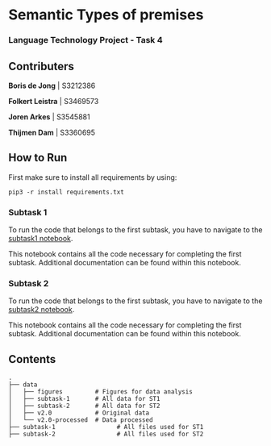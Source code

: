 # Semantic Types of premises
### Language Technology Project - Task 4

## Contributers

**Boris de Jong** | S3212386

**Folkert Leistra** | S3469573

**Joren Arkes** | S3545881

**Thijmen Dam** | S3360695

## How to Run
First make sure to install all requirements by using:

``pip3 -r install requirements.txt``

### Subtask 1

To run the code that belongs to the first subtask, you have to navigate to the [subtask1 notebook](subtask-1/Subtask1.ipynb).

This notebook contains all the code necessary for completing the first subtask. Additional documentation can be  found within this notebook.


### Subtask 2

To run the code that belongs to the first subtask, you have to navigate to the [subtask2 notebook](subtask-2/Subtask2.ipynb).

This notebook contains all the code necessary for completing the first subtask. Additional documentation can be  found within this notebook.

## Contents
```
.
├── data
│   ├── figures         # Figures for data analysis
│   ├── subtask-1       # All data for ST1
│   ├── subtask-2       # All data for ST2
│   ├── v2.0            # Original data
│   └── v2.0-processed  # Data processed
├── subtask-1                 # All files used for ST1
├── subtask-2                 # All files used for ST2

```



